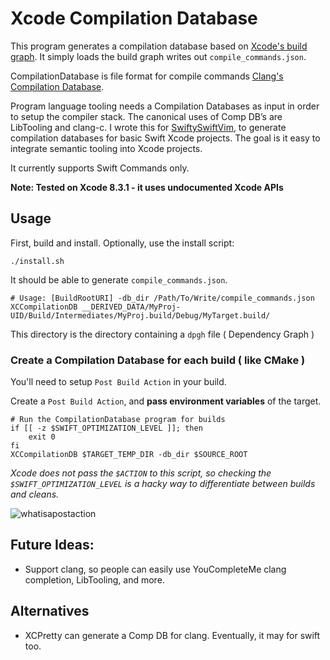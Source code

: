 # Xcode Compilation Database

This program generates a compilation database based on [Xcode's build
graph](http://jerrymarino.com/2017/05/16/reversing-xcodes-build-graph.html).
It simply loads the build graph writes out `compile_commands.json`.

CompilationDatabase is file format for compile commands [Clang's Compilation
Database](https://clang.llvm.org/docs/JSONCompilationDatabase.html).

Program language tooling needs a Compilation Databases as input in order to
setup the compiler stack. The canonical uses of Comp DB’s are LibTooling and
clang-c. I wrote this for
[SwiftySwiftVim](https://github.com/jerrymarino/swiftyswiftvim), to generate
compilation databases for basic Swift Xcode projects. The goal is it easy to
integrate semantic tooling into Xcode projects.

It currently supports Swift Commands only.

**Note: Tested on Xcode 8.3.1 - it uses undocumented  Xcode APIs**

## Usage

First, build and install. Optionally, use the install script:

```
./install.sh
```

It should be able to generate `compile_commands.json`.
```
# Usage: [BuildRootURI] -db_dir /Path/To/Write/compile_commands.json
XCCompilationDB __DERIVED_DATA/MyProj-UID/Build/Intermediates/MyProj.build/Debug/MyTarget.build/
```
This directory is the directory containing a `dpgh` file ( Dependency Graph )

### Create a Compilation Database for each build ( like CMake )

You'll need to setup `Post Build Action` in your build.

Create a `Post Build Action`, and **pass environment variables** of the target.

```
# Run the CompilationDatabase program for builds
if [[ -z $SWIFT_OPTIMIZATION_LEVEL ]]; then
    exit 0
fi
XCCompilationDB $TARGET_TEMP_DIR -db_dir $SOURCE_ROOT
```

*Xcode does not pass the `$ACTION` to this script, so checking the
`$SWIFT_OPTIMIZATION_LEVEL` is a hacky way to differentiate between builds and
cleans.*

![whatisapostaction](https://cloud.githubusercontent.com/assets/1245820/26285776/0387c780-3e0b-11e7-9f9f-bb8bba12e3d8.png)


## Future Ideas:

- Support clang, so people can easily use YouCompleteMe clang completion,
  LibTooling, and more.

## Alternatives

- XCPretty can generate a Comp DB for clang. Eventually, it may for swift too.

